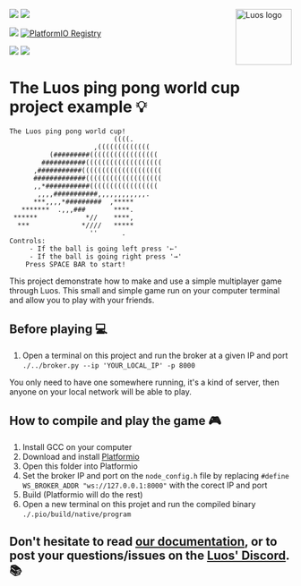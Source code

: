 <a href="https://luos.io"><img src="https://uploads-ssl.webflow.com/601a78a2b5d030260a40b7ad/603e0cc45afbb50963aa85f2_Gif%20noir%20rect.gif" alt="Luos logo" title="Luos" align="right" height="100" /></a>

![](https://github.com/Luos-io/luos_engine/actions/workflows/build.yml/badge.svg)
[![](https://img.shields.io/github/license/Luos-io/luos_engine)](https://github.com/Luos-io/luos_engine/blob/master/LICENSE)

[![](https://img.shields.io/badge/Luos-Documentation-34A3B4)](https://www.luos.io/docs/)
[![PlatformIO Registry](https://badges.registry.platformio.org/packages/luos/library/luos_engine.svg)](https://registry.platformio.org/libraries/luos_engine/luos_engine)

[![](https://img.shields.io/discord/902486791658041364?label=Discord&logo=discord&style=social)](http://bit.ly/JoinLuosDiscord)
[![](https://img.shields.io/badge/LinkedIn-Share-0077B5?style=social&logo=linkedin)](https://www.linkedin.com/sharing/share-offsite/?url=https%3A%2F%2Fgithub.com%2Fluos-io)

# The Luos ping pong world cup project example :bulb:

```
The Luos ping pong world cup!
                          ((((.
                     ,(((((((((((((
          (#########(((((((((((((((((
        ###########(((((((((((((((((((
      ,###########((((((((((((((((((((
      #############(((((((((((((((((((
      ,,*###########(((((((((((((((((
       ,,,,###########,,,,,,,,,,,,.
      ***,,,,*#########  ,*****
   *******  .,,,###       ****.
 ******            *//    ****,
  ***             *////   *****
                    ''      .
Controls:
     - If the ball is going left press '←'
     - If the ball is going right press '→'
    Press SPACE BAR to start!
```

This project demonstrate how to make and use a simple multiplayer game through Luos.
This small and simple game run on your computer terminal and allow you to play with your friends.

## Before playing :computer:

1.  Open a terminal on this project and run the broker at a given IP and port `./../broker.py --ip 'YOUR_LOCAL_IP' -p 8000`

You only need to have one somewhere running, it's a kind of server, then anyone on your local network will be able to play.

## How to compile and play the game :video_game:

1.  Install GCC on your computer
2.  Download and install [Platformio](https://platformio.org/platformio-ide)
3.  Open this folder into Platformio
4.  Set the broker IP and port on the `node_config.h` file by replacing `#define WS_BROKER_ADDR "ws://127.0.0.1:8000"` with the corect IP and port
5.  Build (Platformio will do the rest)
6.  Open a new terminal on this projet and run the compiled binary `./.pio/build/native/program`

## Don't hesitate to read [our documentation](https://www.luos.io/docs/), or to post your questions/issues on the [Luos' Discord](http://bit.ly/JoinLuosDiscord). :books:
